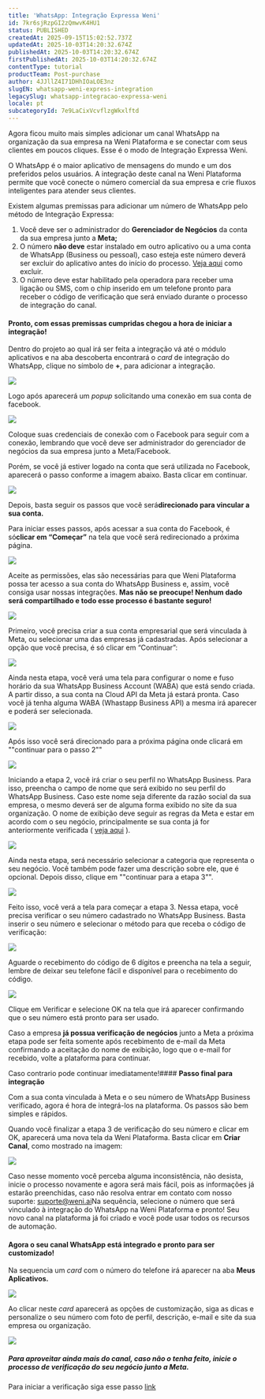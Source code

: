 ```yaml
---
title: 'WhatsApp: Integração Expressa Weni'
id: 7kr6sjRzpGI2zQmwvK4HU1
status: PUBLISHED
createdAt: 2025-09-15T15:02:52.737Z
updatedAt: 2025-10-03T14:20:32.674Z
publishedAt: 2025-10-03T14:20:32.674Z
firstPublishedAt: 2025-10-03T14:20:32.674Z
contentType: tutorial
productTeam: Post-purchase
author: 4JJllZ4I71DHhIOaLOE3nz
slugEN: whatsapp-weni-express-integration
legacySlug: whatsapp-integracao-expressa-weni
locale: pt
subcategoryId: 7e9LaCixVcvflzgWkxlftd
---
```


Agora ficou muito mais simples adicionar um canal WhatsApp na organização da sua empresa na Weni Plataforma e se conectar com seus clientes em poucos cliques. Esse é o modo de Integração Expressa Weni.

O WhatsApp é o maior aplicativo de mensagens do mundo e um dos preferidos pelos usuários. A integração deste canal na Weni Plataforma permite que você conecte o número comercial da sua empresa e crie fluxos inteligentes para atender seus clientes.

Existem algumas premissas para adicionar um número de WhatsApp pelo método de Integração Expressa:

1. Você deve ser o administrador do **Gerenciador de Negócios** da conta da sua empresa junto a **Meta;**
2. O número **não deve** estar instalado em outro aplicativo ou a uma conta de WhatsApp (Business ou pessoal), caso esteja este número deverá ser excluir do aplicativo antes do início do processo. [Veja aqui](https://faq.whatsapp.com/605464643328528/?cms_platform=android&locale=pt_BR) como excluir.
3. O número deve estar habilitado pela operadora para receber uma ligação ou SMS, com o chip inserido em um telefone pronto para receber o código de verificação que será enviado durante o processo de integração do canal.

#### **Pronto, com essas premissas cumpridas chegou a hora de iniciar a integração!**

Dentro do projeto ao qual irá ser feita a integração vá até o módulo aplicativos e na aba descoberta encontrará o *card* de integração do WhatsApp, clique no símbolo de **\+**, para adicionar a integração.

![](https://cdn.statically.io/gh/vtexdocs/help-center-content/refs/heads/main/docs/pt/tutorials/weni-by-vtex/integra%C3%A7%C3%B5es/whatsapp-integracao-expressa-weni_1.png)

Logo após aparecerá um *popup* solicitando uma conexão em sua conta de facebook.

![](https://cdn.statically.io/gh/vtexdocs/help-center-content/refs/heads/main/docs/pt/tutorials/weni-by-vtex/integra%C3%A7%C3%B5es/whatsapp-integracao-expressa-weni_2.webp)

Coloque suas credenciais de conexão com o Facebook para seguir com a conexão, lembrando que você deve ser administrador do gerenciador de negócios da sua empresa junto a Meta/Facebook.

Porém, se você já estiver logado na conta que será utilizada no Facebook, aparecerá o passo conforme a imagem abaixo. Basta clicar em continuar.

![](https://cdn.statically.io/gh/vtexdocs/help-center-content/refs/heads/main/docs/pt/tutorials/weni-by-vtex/integra%C3%A7%C3%B5es/whatsapp-integracao-expressa-weni_3.png)

Depois, basta seguir os passos que você será**direcionado para vincular a sua conta.**

Para iniciar esses passos, após acessar a sua conta do Facebook, é só**clicar em “Começar”** na tela que você será redirecionado a próxima página.

![](https://cdn.statically.io/gh/vtexdocs/help-center-content/refs/heads/main/docs/pt/tutorials/weni-by-vtex/integra%C3%A7%C3%B5es/whatsapp-integracao-expressa-weni_4.webp)

Aceite as permissões, elas são necessárias para que Weni Plataforma possa ter acesso a sua conta do WhatsApp Business e, assim, você consiga usar nossas integrações. **Mas não se preocupe! Nenhum dado será compartilhado e todo esse processo é bastante seguro!**

![](https://cdn.statically.io/gh/vtexdocs/help-center-content/refs/heads/main/docs/pt/tutorials/weni-by-vtex/integra%C3%A7%C3%B5es/whatsapp-integracao-expressa-weni_5.png)

Primeiro, você precisa criar a sua conta empresarial que será vinculada à Meta, ou selecionar uma das empresas já cadastradas. Após selecionar a opção que você precisa, é só clicar em “Continuar”:

![](https://cdn.statically.io/gh/vtexdocs/help-center-content/refs/heads/main/docs/pt/tutorials/weni-by-vtex/integra%C3%A7%C3%B5es/whatsapp-integracao-expressa-weni_6.webp)

Ainda nesta etapa, você verá uma tela para configurar o nome e fuso horário da sua WhatsApp Business Account (WABA) que está sendo criada. A partir disso, a sua conta na Cloud API da Meta já estará pronta. Caso você já tenha alguma WABA (Whastapp Business API) a mesma irá aparecer e poderá ser selecionada.

![](https://cdn.statically.io/gh/vtexdocs/help-center-content/refs/heads/main/docs/pt/tutorials/weni-by-vtex/integra%C3%A7%C3%B5es/whatsapp-integracao-expressa-weni_7.webp)

Após isso você será direcionado para a próxima página onde clicará em ""continuar para o passo 2""

![](https://cdn.statically.io/gh/vtexdocs/help-center-content/refs/heads/main/docs/pt/tutorials/weni-by-vtex/integra%C3%A7%C3%B5es/whatsapp-integracao-expressa-weni_8.png)

Iniciando a etapa 2, você irá criar o seu perfil no WhatsApp Business. Para isso, preencha o campo de nome que será exibido no seu perfil do WhatsApp Business. Caso este nome seja diferente da razão social da sua empresa, o mesmo deverá ser de alguma forma exibido no site da sua organização. O nome de exibição deve seguir as regras da Meta e estar em acordo com o seu negócio, principalmente se sua conta já for anteriormente verificada ( [veja aqui](https://www.facebook.com/business/help/338047025165344#display-name-guidelines) ).

![](https://cdn.statically.io/gh/vtexdocs/help-center-content/refs/heads/main/docs/pt/tutorials/weni-by-vtex/integra%C3%A7%C3%B5es/whatsapp-integracao-expressa-weni_9.png)

Ainda nesta etapa, será necessário selecionar a categoria que representa o seu negócio. Você também pode fazer uma descrição sobre ele, que é opcional. Depois disso, clique em ""continuar para a etapa 3"".

![](https://cdn.statically.io/gh/vtexdocs/help-center-content/refs/heads/main/docs/pt/tutorials/weni-by-vtex/integra%C3%A7%C3%B5es/whatsapp-integracao-expressa-weni_10.png)

Feito isso, você verá a tela para começar a etapa 3\. Nessa etapa, você precisa verificar o seu número cadastrado no WhatsApp Business. Basta inserir o seu número e selecionar o método para que receba o código de verificação:

![](https://cdn.statically.io/gh/vtexdocs/help-center-content/refs/heads/main/docs/pt/tutorials/weni-by-vtex/integra%C3%A7%C3%B5es/whatsapp-integracao-expressa-weni_11.webp)

Aguarde o recebimento do código de 6 dígitos e preencha na tela a seguir, lembre de deixar seu telefone fácil e disponível para o recebimento do código.

![](https://cdn.statically.io/gh/vtexdocs/help-center-content/refs/heads/main/docs/pt/tutorials/weni-by-vtex/integra%C3%A7%C3%B5es/whatsapp-integracao-expressa-weni_12.png)

Clique em Verificar e selecione OK na tela que irá aparecer confirmando que o seu número está pronto para ser usado.

Caso a empresa **já possua verificação de negócios** junto a Meta a próxima etapa pode ser feita somente após recebimento de e-mail da Meta confirmando a aceitação do nome de exibição, logo que o e-mail for recebido, volte a plataforma para continuar.

Caso contrario pode continuar imediatamente!#### **Passo final para integração**

Com a sua conta vinculada à Meta e o seu número de WhatsApp Business verificado, agora é hora de integrá-los na plataforma. Os passos são bem simples e rápidos.

Quando você finalizar a etapa 3 de verificação do seu número e clicar em OK, aparecerá uma nova tela da Weni Plataforma. Basta clicar em **Criar Canal**, como mostrado na imagem:

![](https://cdn.statically.io/gh/vtexdocs/help-center-content/refs/heads/main/docs/pt/tutorials/weni-by-vtex/integra%C3%A7%C3%B5es/whatsapp-integracao-expressa-weni_13.webp)

Caso nesse momento você perceba alguma inconsistência, não desista, inicie o processo novamente e agora será mais fácil, pois as informações já estarão preenchidas, caso não resolva entrar em contato com nosso suporte: <suporte@weni.ai>Na sequência, selecione o número que será vinculado à integração do WhatsApp na Weni Plataforma e pronto! Seu novo canal na plataforma já foi criado e você pode usar todos os recursos de automação.

#### **Agora o seu canal WhatsApp está integrado e pronto para ser customizado!**

Na sequencia um *card* com o número do telefone irá aparecer na aba **Meus Aplicativos.**

![](https://cdn.statically.io/gh/vtexdocs/help-center-content/refs/heads/main/docs/pt/tutorials/weni-by-vtex/integra%C3%A7%C3%B5es/whatsapp-integracao-expressa-weni_14.png)

Ao clicar neste *card* aparecerá as opções de customização, siga as dicas e personalize o seu número com foto de perfil, descrição, e-mail e site da sua empresa ou organização.

![](https://cdn.statically.io/gh/vtexdocs/help-center-content/refs/heads/main/docs/pt/tutorials/weni-by-vtex/integra%C3%A7%C3%B5es/whatsapp-integracao-expressa-weni_15.png)

##### **Para aproveitar ainda mais do canal, caso não o tenha feito, inicie o processo de verificação do seu negócio junto a Meta.**

Para iniciar a verificação siga esse passo [link](https://docs.weni.ai/l/pt/m-dulo-integra-es/como-verificar-o-meu-neg-cio)
